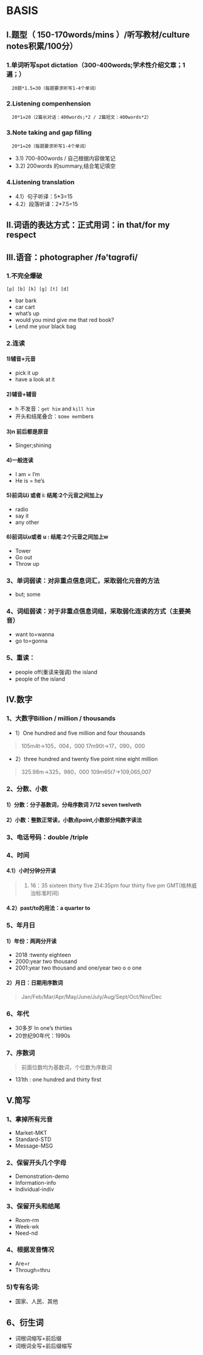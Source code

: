 # BASIS
## I.题型（ 150-170words/mins ）/听写教材/culture notes积累/100分）
### 1.单词听写spot dictation（300-400words;学术性介绍文章；1遍；）
      20题*1.5=30（每题要求听写1-4个单词）

### 2.Listening compenhension
      20*1=20（2篇长对话：400words;*2 / 2篇短文：400words*2）

### 3.Note taking and gap filling
      20*1=20（每题要求听写1-4个单词）

- 3.1) 700-800words / 自己根据内容做笔记
- 3.2) 200words 的summary,结合笔记填空

### 4.Listening translation

- 4.1）句子听译：5*3=15
- 4.2）段落听译：2*7.5=15

## II.词语的表达方式：正式用词：in that/for my respect

## III.语音：photographer /fə'tɑɡrəfi/
### 1.不完全爆破
`[p] [b] [k] [g] [t] [d]`  
- bar bark
- car cart
- what’s up
- would you mind give me that red book?
- Lend me your black bag

### 2.连读
#### 1)辅音+元音
- pick it up
- have a look at it

#### 2)辅音+辅音
- h 不发音：`get him` and `kill him`
- 开头和结尾叠合：so`me me`mbers

#### 3)n 前后都是原音
- Singer;shining

#### 4)一般连读
- I am = I’m
- He is = he’s

#### 5)前词以i 或者 i: 结尾:2个元音之间加上y
- radio
- say it
- any other

#### 6)前词以u或者 u : 结尾:2个元音之间加上w
- Tower
- Go out
- Throw up

### 3、单词弱读：对非重点信息词汇，采取弱化元音的方法
- but;  some

### 4、词组弱读：对于非重点信息词组，采取弱化连读的方式（主要美音）
- want to=wanna
- go to=gonna

### 5、重读：
- people off(重读来强调) the island
- people of the island

## IV.数字
### 1、大数字Billion / million / thousands
- 1）One hundred and five million and four thousands
> 105m4t->105，004，000
  17m90t->17，090，000

- 2）three hundred and twenty five point nine eight million
> 325.98m->325，980，000
> 109m65t7->109,065,007

### 2、分数、小数
#### 1）分数：分子基数词，分母序数词  7/12  seven twelveth
#### 2）小数：整数正常读，小数点point,小数部分纯数字读法

### 3、电话号码：double /triple
### 4、时间
#### 4.1）小时分钟分开读
> 1) 16：35  sixteen thirty five
> 2)4:35pm  four thirty five pm GMT(格林威治标准时间)
#### 4.2）past/to的用法：a quarter to

### 5、年月日
#### 1）年份：两两分开读
- 2018 :twenty eighteen
- 2000:year two thousand
- 2001:year two thousand and one/year two o o one
#### 2）月日：日期用序数词
> Jan/Feb/Mar/Apr/May/June/July/Aug/Sept/Oct/Nov/Dec

### 6、年代
- 30多岁 In one’s thirties
- 20世纪90年代：1990s

### 7、序数词
> 前面位数均为基数词，个位数为序数词
- 131th : one hundred and thirty first

## V.简写
### 1、拿掉所有元音
- Market-MKT
- Standard-STD
- Message-MSG

### 2、保留开头几个字母
- Demonstration-demo
- Information-info
- Individual-indiv

### 3、保留开头和结尾
- Room-rm
- Week-wk
- Need-nd

### 4、根据发音情况
- Are=r 
- Through=thru

### 5)专有名词:
- 国家、人民、其他

## 6、衍生词 
- 词根词缩写+前后缀
- 词根词全写+前后缀缩写

